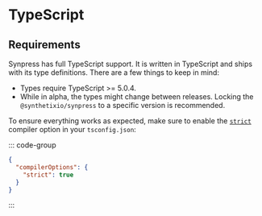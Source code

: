 # TypeScript

## Requirements

Synpress has full TypeScript support. It is written in TypeScript and ships with its type definitions. There are a few things to keep in mind:

- Types require TypeScript >= 5.0.4.
- While in alpha, the types might change between releases. Locking the `@synthetixio/synpress` to a specific version is recommended.

To ensure everything works as expected, make sure to enable the [`strict`](https://www.typescriptlang.org/tsconfig#strict) compiler option in your `tsconfig.json`:

::: code-group
```json [tsconfig.json]
{
  "compilerOptions": {
    "strict": true
  }
}
```
:::
